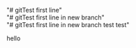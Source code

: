 "# gitTest first line"  
"# gitTest first line in new branch"  
"# gitTest first line in new branch test test"  
  
  hello
